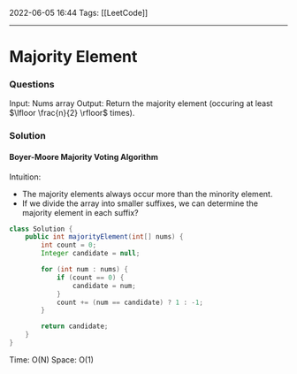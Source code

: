 2022-06-05 16:44
Tags: [[LeetCode]] 
- - - - - - - - - - - - - - - - - - - - - - - - - - - - -   
# Majority Element
### Questions
Input: Nums array
Output: Return the majority element (occuring at least $\lfloor \frac{n}{2} \rfloor$ times).

### Solution
#### Boyer-Moore Majority Voting Algorithm
Intuition: 
- The majority elements always occur more than the minority element. 
- If we divide the array into smaller suffixes, we can determine the majority element in each suffix?
  
```Java
class Solution {
    public int majorityElement(int[] nums) {
        int count = 0;
        Integer candidate = null;

        for (int num : nums) {
            if (count == 0) {
                candidate = num;
            }
            count += (num == candidate) ? 1 : -1;
        }

        return candidate;
    }
}
```

Time: O(N)
Space: O(1)